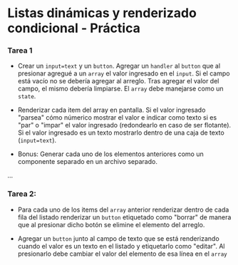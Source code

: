 # Listas dinámicas y renderizado condicional - Práctica


### Tarea 1

* Crear un `input=text` y un `button`. Agregar un `handler` al `button` que al presionar agregué a un `array`  el valor ingresado en el `input`. Si el campo está vacío no se debería agregar al arreglo. Tras agregar el valor del campo, el mismo debería limpiarse. El `array` debe manejarse como un `state`.

* Renderizar cada item del array en pantalla. Si el valor ingresado "parsea" cómo númerico mostrar el valor e indicar como texto si es "par" o "impar" el valor ingresado (redondearlo en caso de ser flotante). Si el valor ingresado es un texto mostrarlo dentro de una caja de texto (`input=text`).

* Bonus: Generar cada uno de los elementos anteriores como un componente separado en un archivo separado.

...



### Tarea 2: 

* Para cada uno de los items del `array` anterior renderizar dentro de cada fila del listado renderizar un `button` etiquetado como "borrar" de manera que al presionar dicho botón se elimine el elemento del arreglo.

* Agregar un `button` junto al campo de texto que se está renderizando cuando el valor es un texto en el listado y etiquetarlo como "editar". Al presionarlo debe cambiar el valor del elemento de esa línea en el `array` 
